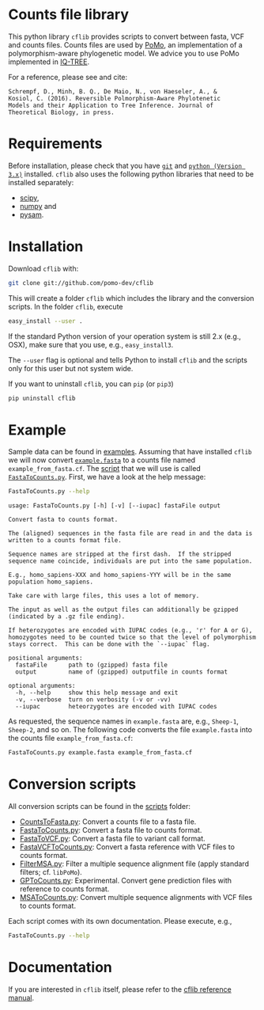 # Counts file library

This python library `cflib` provides scripts to convert between fasta, VCF and
counts files. Counts files are used by
[PoMo](http://www.cibiv.at/software/iqtree/doc/Polymorphism-Aware-Models/), an
implementation of a polymorphism-aware phylogenetic model. We advice you to use
PoMo implemented in [IQ-TREE](http://www.cibiv.at/software/iqtree/).

For a reference, please see and cite:

    Schrempf, D., Minh, B. Q., De Maio, N., von Haeseler, A., &
    Kosiol, C. (2016). Reversible Polmorphism-Aware Phylotenetic
    Models and their Application to Tree Inference. Journal of
    Theoretical Biology, in press.

# Requirements

Before installation, please check that you have [`git`](https://github.com/) and
[`python (Version 3.x)`](https://www.python.org/) installed. `cflib` also uses
the following python libraries that need to be installed separately:

- [scipy](http://www.scipy.org/),
- [numpy](http://www.numpy.org/) and
- [pysam](http://code.google.com/p/pysam/).

# Installation

Download `cflib` with:

```sh
git clone git://github.com/pomo-dev/cflib
```

This will create a folder `cflib` which includes the library and the
conversion scripts.  In the folder `cflib`, execute

```sh
easy_install --user .
```

If the standard Python version of your operation system is still 2.x (e.g.,
OSX), make sure that you use, e.g., `easy_install3`.

The `--user` flag is optional and tells Python to install `cflib` and
the scripts only for this user but not system wide.

If you want to uninstall `cflib`, you can `pip` (or `pip3`)

```sh
pip uninstall cflib
```

# Example

Sample data can be found in [examples](./examples). Assuming that have installed
`cflib` we will now convert [`example.fasta`](./examples/example.fasta) to a
counts file named `example_from_fasta.cf`. The [script](#conversion-scripts)
that we will use is called [`FastaToCounts.py`](./scripts/FastaToCounts.py).
First, we have a look at the help message:

```sh
FastaToCounts.py --help
```

    usage: FastaToCounts.py [-h] [-v] [--iupac] fastaFile output

    Convert fasta to counts format.

    The (aligned) sequences in the fasta file are read in and the data is
    written to a counts format file.

    Sequence names are stripped at the first dash.  If the stripped
    sequence name coincide, individuals are put into the same population.

    E.g., homo_sapiens-XXX and homo_sapiens-YYY will be in the same
    population homo_sapiens.

    Take care with large files, this uses a lot of memory.

    The input as well as the output files can additionally be gzipped
    (indicated by a .gz file ending).

    If heterozygotes are encoded with IUPAC codes (e.g., 'r' for A or G),
    homozygotes need to be counted twice so that the level of polymorphism
    stays correct.  This can be done with the `--iupac` flag.

    positional arguments:
      fastaFile      path to (gzipped) fasta file
      output         name of (gzipped) outputfile in counts format

    optional arguments:
      -h, --help     show this help message and exit
      -v, --verbose  turn on verbosity (-v or -vv)
      --iupac        heteorzygotes are encoded with IUPAC codes

As requested, the sequence names in `example.fasta` are, e.g.,
`Sheep-1`, `Sheep-2`, and so on.  The following code converts the file
`example.fasta` into the counts file `example_from_fasta.cf`:

```sh
FastaToCounts.py example.fasta example_from_fasta.cf
```

# Conversion scripts

All conversion scripts can be found in the [scripts](./scripts)
folder:

- [CountsToFasta.py](./scripts/CountsToFasta.py): Convert a counts
  file to a fasta file.
- [FastaToCounts.py](./scripts/FastaToCounts.py): Convert a fasta file
  to counts format.
- [FastaToVCF.py](./scripts/FastaToVCF.py): Convert a fasta file to
  variant call format.
- [FastaVCFToCounts.py](./scripts/FastaVCFToCounts.py): Convert a
  fasta reference with VCF files to counts format.
- [FilterMSA.py](./scripts/FilterMSA.py): Filter a multiple sequence
  alignment file (apply standard filters; cf. `libPoMo`).
- [GPToCounts.py](./scripts/GPToCounts.py): Experimental.  Convert
  gene prediction files with reference to counts format.
- [MSAToCounts.py](./scripts/MSAToCounts.py): Convert multiple
  sequence alignments with VCF files to counts format.

Each script comes with its own documentation.  Please execute, e.g.,

```sh
FastaToCounts.py --help
```

# Documentation

If you are interested in `cflib` itself, please refer to the
[cflib reference manual](http://cflib.readthedocs.io/en/latest/).
